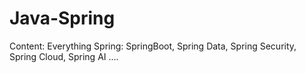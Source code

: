 # Java-Spring
Content: Everything Spring: SpringBoot, Spring Data, Spring Security, Spring Cloud, Spring AI ....
